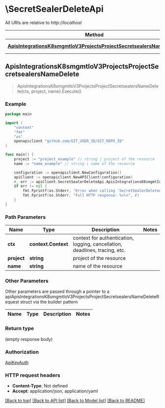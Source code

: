 # \SecretSealerDeleteApi

All URIs are relative to *http://localhost*

Method | HTTP request | Description
------------- | ------------- | -------------
[**ApisIntegrationsK8smgmtIoV3ProjectsProjectSecretsealersNameDelete**](SecretSealerDeleteApi.md#ApisIntegrationsK8smgmtIoV3ProjectsProjectSecretsealersNameDelete) | **Delete** /apis/integrations.k8smgmt.io/v3/projects/{project}/secretsealers/{name} | 



## ApisIntegrationsK8smgmtIoV3ProjectsProjectSecretsealersNameDelete

> ApisIntegrationsK8smgmtIoV3ProjectsProjectSecretsealersNameDelete(ctx, project, name).Execute()





### Example

```go
package main

import (
    "context"
    "fmt"
    "os"
    openapiclient "github.com/GIT_USER_ID/GIT_REPO_ID"
)

func main() {
    project := "project_example" // string | project of the resource
    name := "name_example" // string | name of the resource

    configuration := openapiclient.NewConfiguration()
    apiClient := openapiclient.NewAPIClient(configuration)
    r, err := apiClient.SecretSealerDeleteApi.ApisIntegrationsK8smgmtIoV3ProjectsProjectSecretsealersNameDelete(context.Background(), project, name).Execute()
    if err != nil {
        fmt.Fprintf(os.Stderr, "Error when calling `SecretSealerDeleteApi.ApisIntegrationsK8smgmtIoV3ProjectsProjectSecretsealersNameDelete``: %v\n", err)
        fmt.Fprintf(os.Stderr, "Full HTTP response: %v\n", r)
    }
}
```

### Path Parameters


Name | Type | Description  | Notes
------------- | ------------- | ------------- | -------------
**ctx** | **context.Context** | context for authentication, logging, cancellation, deadlines, tracing, etc.
**project** | **string** | project of the resource | 
**name** | **string** | name of the resource | 

### Other Parameters

Other parameters are passed through a pointer to a apiApisIntegrationsK8smgmtIoV3ProjectsProjectSecretsealersNameDeleteRequest struct via the builder pattern


Name | Type | Description  | Notes
------------- | ------------- | ------------- | -------------



### Return type

 (empty response body)

### Authorization

[ApiKeyAuth](../README.md#ApiKeyAuth)

### HTTP request headers

- **Content-Type**: Not defined
- **Accept**: application/json, application/yaml

[[Back to top]](#) [[Back to API list]](../README.md#documentation-for-api-endpoints)
[[Back to Model list]](../README.md#documentation-for-models)
[[Back to README]](../README.md)

